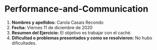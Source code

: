 # Performance-and-Communication

1. **Nombres y apellidos:** Carola Casais Recondo
2. **Fecha:** Viernes 11 de diciembre de 2020
3. **Resumen del Ejercicio:** El objetivo es trabajar con el caché.
4. **Dificultad o problemas presentados y como se resolvieron:** No hubo dificultades.
